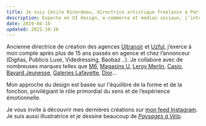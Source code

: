 ```yaml
---
title: Je suis Cécile Ricordeau, directrice artistique freelance à Paris.
description: Experte en UI design, e-commerce et médias sociaux, j’interviens également sur l’ensemble de vos besoins en communication et en image de marque.
date: 2019-04-10
updated: 2022-10-16
---
```

Ancienne directrice de création des agences [Ultranoir](https://www.ultranoir.com) et [Uzful](https://www.uzful.fr), j’exerce à mon compte après plus de 15 ans passés en agence et chez l’annonceur (Digitas, Publicis Luxe, Videdressing, Baobaz ..). Je collabore avec de nombreuses marques telles que [M6](https://www.instagram.com/cecile.ricordeau/ "Instagram de Cécile Ricordeau"), [Magasins U](https://www.instagram.com/cecile.ricordeau/ "Instagram de Cécile Ricordeau"), [Leroy Merlin](https://www.behance.net/gallery/74693899/du-cot-de-chez-vous), [Casio](https://www.instagram.com/p/CHTVHKTI2Bf/?utm_source=ig_web_copy_link), [Bayard Jeunesse](https://www.behance.net/gallery/73864429/bayard-jeunesse), [Galeries Lafayette](https://www.behance.net/gallery/74355515/galeries-lafayette), [Dior](https://www.behance.net/gallery/73040331/dior-backstage)…

Mon approche du design est basée sur l'équilibre de la forme et de la fonction, privilégiant le rôle primordial du sens et de l’expérience émotionnelle.

Je vous invite à découvrir mes dernières créations sur [mon feed Instagram](https://www.instagram.com/cecile.ricordeau/). Je suis aussi illustratrice et je dessine beaucoup de [_Paysages à Vélo_](https://shop.cecillie.fr).
